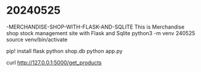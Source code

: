 # 20240525
-MERCHANDISE-SHOP-WITH-FLASK-AND-SQLITE
This is Merchandise shop stock management site with Flask and Sqlite
python3 -m venv 240525
source venv/bin/activate

pip! install flask
python shop.db
python app.py


 curl http://127.0.0.1:5000/get_products

